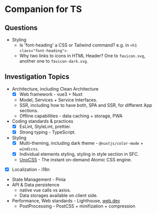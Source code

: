 # Companion for TS

## Questions

- Styling
  - Is 'font-heading' a CSS or Tailwind command? e.g. in `<h1 class="font-heading">`.
  - Why two links to icons in HTML Header? One to `favicon.svg`, another one to `favicon-dark.svg`.

## Investigation Topics

- Architecture, including Clean Architecture
  - [x] Web framework - vue3 + Nuxt
  - Model, Services + Service Interfaces.
  - SSR, including how to have both, SPA and SSR, for different App sections.
  - Offline capabilities - data caching + storage, PWA
- Coding standards & practices
  - [x] EsLint, StyleLint, prettier.
  - [x] Strong typing - TypeScript.
- Styling
  - [x] Multi-theming, including dark theme - `@nuxtjs/color-mode` + `windicss`.
  - [x] Individual elements styling, styling in style section in SFC.
  - [UnoCSS](https://github.com/unocss/unocss) - The instant on-demand Atomic CSS engine.
- [x] Localization - i18n
- State Management - Pinia
- API & Data persistence
  - native vue calls vs axios.
  - Data storages available on client side.
- Performance, Web standards - Lighthouse, [web.dev](https://web.dev/learn)
  - PostProcessing - PostCSS + minifization + compression
